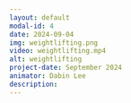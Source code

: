 ```yaml
---
layout: default
modal-id: 4
date: 2024-09-04
img: weightlifting.png
video: weightlifting.mp4
alt: weightlifting
project-date: September 2024
animator: Dabin Lee
description:
---
```

